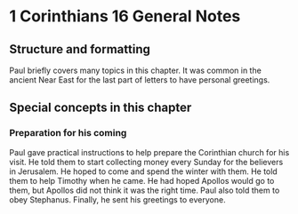 # 1 Corinthians 16 General Notes
## Structure and formatting

Paul briefly covers many topics in this chapter. It was common in the ancient Near East for the last part of letters to have personal greetings.

## Special concepts in this chapter

### Preparation for his coming

Paul gave practical instructions to help prepare the Corinthian church for his visit. He told them to start collecting money every Sunday for the believers in Jerusalem. He hoped to come and spend the winter with them. He told them to help Timothy when he came. He had hoped Apollos would go to them, but Apollos did not think it was the right time. Paul also told them to obey Stephanus. Finally, he sent his greetings to everyone.